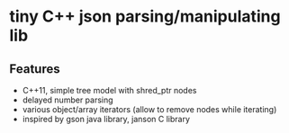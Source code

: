 #  tiny C++ json parsing/manipulating lib


## Features
- C++11, simple tree model with shred_ptr nodes
- delayed number parsing
- various object/array iterators (allow to remove nodes while iterating)
- inspired by gson java library, janson C library
